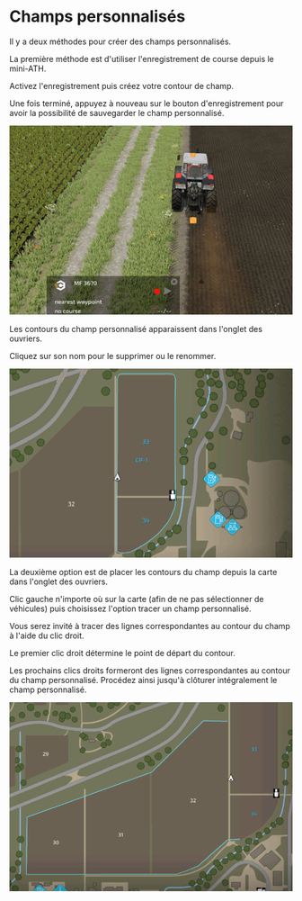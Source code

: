 # Champs personnalisés

  
  
Il y a deux méthodes pour créer des champs personnalisés.  
  
La première méthode est d'utiliser l'enregistrement de course depuis le mini-ATH.  
  
Activez l'enregistrement puis créez votre contour de champ.  
  
Une fois terminé, appuyez à nouveau sur le bouton d'enregistrement pour avoir la possibilité de sauvegarder le champ personnalisé.  
  


![Image](../assets/images/recordcustomhelp_0_0_765_510.png)

  
  
Les contours du champ personnalisé apparaissent dans l'onglet des ouvriers.  
  
Cliquez sur son nom pour le supprimer ou le renommer.  
  


![Image](../assets/images/donecustomhelp_0_0_765_510.png)

  
  
La deuxième option est de placer les contours du champ depuis la carte dans l'onglet des ouvriers.  
  
Clic gauche n'importe où sur la carte (afin de ne pas sélectionner de véhicules) puis choisissez l'option tracer un champ personnalisé.  
  
Vous serez invité à tracer des lignes correspondantes au contour du champ à l'aide du clic droit.  
  
Le premier clic droit détermine le point de départ du contour.  
  
Les prochains clics droits formeront des lignes correspondantes au contour du champ personnalisé. Procédez ainsi jusqu'à clôturer intégralement le champ personnalisé.  
  


![Image](../assets/images/drawcustomhelp_0_0_765_510.png)

